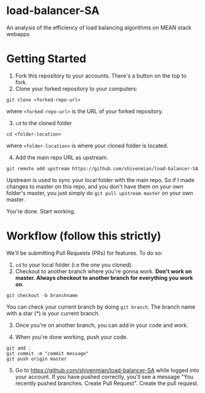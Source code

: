 # load-balancer-SA
An analysis of the efficiency of load balancing algorithms on MEAN stack webapps

# Getting Started

1. Fork this repository to your accounts. There's a button on the top to fork.
2. Clone your forked repository to your computers:

  ```git clone <forked-repo-url>```

  where ```<forked-repo-url>``` is the URL of your forked repository.

3. ```cd``` to the cloned folder

  ```cd <folder-location>``` 

  where ```<folder-location>``` is where your cloned folder is located.

4. Add the main repo URL as upstream.

  ```git remote add upstream https://github.com/shivenmian/load-balancer-SA```

  Upstream is used to sync your local folder with the main repo. So if I made changes to master on this repo, and you don't   have them on your own folder's master, you just simply do `git pull upstream master` on your own master. 

You're done. Start working.

# Workflow (follow this strictly)

We'll be submitting Pull Requests (PRs) for features. To do so:

1. ```cd``` to your local folder (i.e the one you cloned).
2. Checkout to another branch where you're gonna work. **Don't work on master. Always checkout to another branch for everything you work on**. 

  ```git checkout -b branchname```

  You can check your current branch by doing ```git branch```. The branch name with a star (\*) is your current branch.

3. Once you're on another branch, you can add in your code and work.

4. When you're done working, push your code.

  ```
  git add .
  git commit -m "commit message"
  git push origin master
  ```

5. Go to https://github.com/shivenmian/load-balancer-SA while logged into your account. If you have pushed correctly, you'll see a message "You recently pushed branches. Create Pull Request". Create the pull request.
